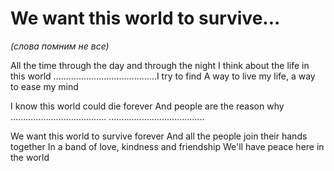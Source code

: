 # We want this world to survive...

*(слова помним не все)*

All the time through the day and through the night
I think about the life in this world
.........................................I try to find
A way to live my life, a way to ease my mind

I know this world could die forever
And people are the reason why
......................................
......................................

We want this world to survive forever
And all the people join their hands together
In a band of love, kindness and friendship
We'll have peace here in the world 

